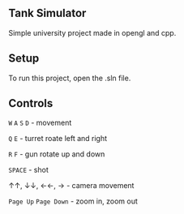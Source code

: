 ## Tank Simulator
Simple university project made in opengl and cpp.


## Setup
To run this project, open the .sln file.

 
## Controls
`W` `A` `S` `D` - movement

`Q` `E` - turret roate left and right

`R` `F` - gun rotate up and down

`SPACE` - shot


&uarr;↑, &darr;↓, &larr;←, &rarr; - camera movement

`Page Up` `Page Down` - zoom in, zoom out
